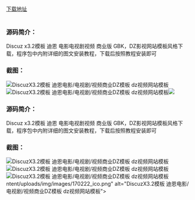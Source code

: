 
<br/></br>
[下载地址](https://www.uuid2.com/5067.html "下载地址")
<br/></br>
<h3>源码简介：</h3>
<p>Discuz x3.2模板 迪恩 电影电视剧视频 商业版 GBK，DZ影视网站模板风格下载，程序包中内附详细的图文安装教程，下载后按照教程安装即可<p>
<h3>截图：</h3>
<img src="https://www.uuid2.com/wp-content/uploads/img/uimage/87251536465110.jpeg" alt="DiscuzX3.2模板 迪恩电影/电视剧/视频商业DZ模板 dz视频网站模板"><img src="https://www.uuid2.com/wp-content/uploads/img/images/cny65.png" alt="DiscuzX3.2模板 迪恩电影/电视剧/视频商业DZ模板 dz视频网站模板"><img src="https://www.uuid2.com/wp-co<br/></br>
[下载地址](https://www.uuid2.com/5067.html "下载地址")
<br/></br>
<h3>源码简介：</h3>
<p>Discuz x3.2模板 迪恩 电影电视剧视频 商业版 GBK，DZ影视网站模板风格下载，程序包中内附详细的图文安装教程，下载后按照教程安装即可<p>
<h3>截图：</h3>
<img src="https://www.uuid2.com/wp-content/uploads/img/uimage/87251536465110.jpeg" alt="DiscuzX3.2模板 迪恩电影/电视剧/视频商业DZ模板 dz视频网站模板"><img src="https://www.uuid2.com/wp-content/uploads/img/images/cny65.png" alt="DiscuzX3.2模板 迪恩电影/电视剧/视频商业DZ模板 dz视频网站模板"><img src="https://www.uuid2.com/wp-content/uploads/img/images/170222_ico.png" alt="DiscuzX3.2模板 迪恩电影/电视剧/视频商业DZ模板 dz视频网站模板">ntent/uploads/img/images/170222_ico.png" alt="DiscuzX3.2模板 迪恩电影/电视剧/视频商业DZ模板 dz视频网站模板">
